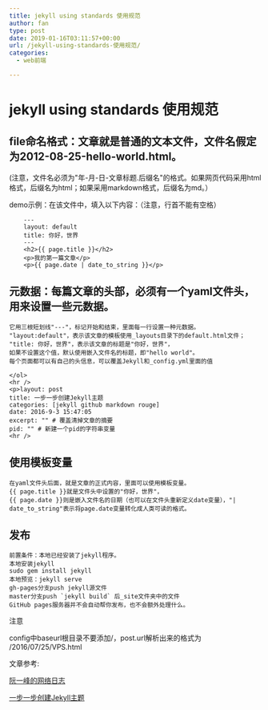 ```yaml
---
title: jekyll using standards 使用规范
author: fan
type: post
date: 2019-01-16T03:11:57+00:00
url: /jekyll-using-standards-使用规范/
categories:
  - web前端

---
```

# jekyll using standards 使用规范

## file命名格式：文章就是普通的文本文件，文件名假定为2012-08-25-hello-world.html。
(注意，文件名必须为"年-月-日-文章标题.后缀名"的格式。如果网页代码采用html格式，后缀名为html；如果采用markdown格式，后缀名为md。）

demo示例：在该文件中，填入以下内容：（注意，行首不能有空格）
```
    ---
    layout: default
    title: 你好，世界
    ---
    <h2>{{ page.title }}</h2>
    <p>我的第一篇文章</p>
    <p>{{ page.date | date_to_string }}</p>
```

## 元数据：每篇文章的头部，必须有一个yaml文件头，用来设置一些元数据。
    它用三根短划线"---"，标记开始和结束，里面每一行设置一种元数据。
    "layout:default"，表示该文章的模板使用_layouts目录下的default.html文件；
    "title: 你好，世界"，表示该文章的标题是"你好，世界"，
    如果不设置这个值，默认使用嵌入文件名的标题，即"hello world"。
    每个页面都可以有自己的头信息，可以覆盖Jekyll和_config.yml里面的值

```
</ol>
<hr />
<p>layout: post
title: 一步一步创建Jekyll主题
categories: [jekyll github markdown rouge]
date: 2016-9-3 15:47:05
excerpt: "" # 覆盖清掉文章的摘要
pid: "" # 新建一个pid的字符串变量
<hr />
```
## 使用模板变量
    在yaml文件头后面，就是文章的正式内容，里面可以使用模板变量。
    {{ page.title }}就是文件头中设置的"你好，世界"，
    {{ page.date }}则是嵌入文件名的日期（也可以在文件头重新定义date变量），"| date_to_string"表示将page.date变量转化成人类可读的格式。

## 发布

    前置条件：本地已经安装了jekyll程序。
    本地安装jekyll
    sudo gem install jekyll
    本地预览：jekyll serve
    gh-pages分支push jekyll源文件
    master分支push `jekyll build` 后_site文件夹中的文件
    GitHub pages服务器并不会自动帮你发布，也不会额外处理什么。

注意

config中baseurl根目录不要添加/，post.url解析出来的格式为 /2016/07/25/VPS.html

文章参考:

[阮一峰的网络日志](http://www.ruanyifeng.com/blog/2012/08/blogging_with_jekyll.html)

[一步一步创建Jekyll主题](http://www.jokinkuang.info/2016/09/03/how-to-create-the-jekyll-theme.html)